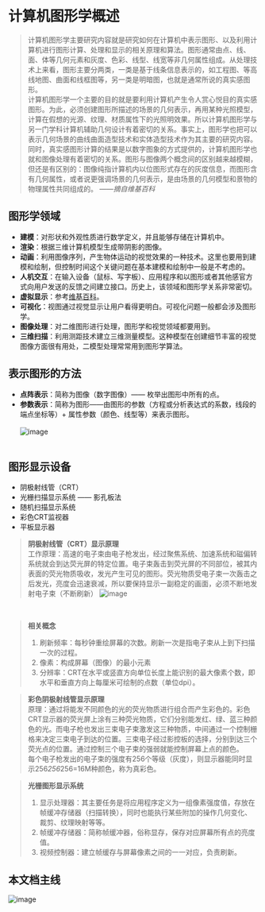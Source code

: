 # 计算机图形学概述
> 计算机图形学主要研究内容就是研究如何在计算机中表示图形、以及利用计算机进行图形计算、处理和显示的相关原理和算法。图形通常由点、线、面、体等几何元素和灰度、色彩、线型、线宽等非几何属性组成。从处理技术上来看，图形主要分两类，一类是基于线条信息表示的，如工程图、等高线地图、曲面和线框图等，另一类是明暗图，也就是通常所说的真实感图形。 <br>
> 计算机图形学一个主要的目的就是要利用计算机产生令人赏心悦目的真实感图形。为此，必须创建图形所描述的场景的几何表示，再用某种光照模型，计算在假想的光源、纹理、材质属性下的光照明效果。所以计算机图形学与另一门学科计算机辅助几何设计有着密切的关系。事实上，图形学也把可以表示几何场景的曲线曲面造型技术和实体造型技术作为其主要的研究内容。<br>
> 同时，真实感图形计算的结果是以数字图象的方式提供的，计算机图形学也就和图像处理有着密切的关系。图形与图像两个概念间的区别越来越模糊，但还是有区别的：图像纯指计算机内以位图形式存在的灰度信息，而图形含有几何属性，或者说更强调场景的几何表示，是由场景的几何模型和景物的物理属性共同组成的。 *——摘自维基百科*
## 图形学领域
* **建模**：对形状和外观性质进行数学定义，并且能够存储在计算机中。
* **渲染**：根据三维计算机模型生成带阴影的图像。
* **动画**：利用图像序列，产生物体运动的视觉效果的一种技术。这里也要用到建模和绘制，但控制时间这个关键问题在基本建模和绘制中一般是不考虑的。
* **人机交互**：在输入设备（鼠标、写字板）、应用程序和以图形或者其他感官方式向用户发送的反馈之间建立接口。历史上，该领域和图形学关系非常密切。
* **虚拟显示**：参考[维基百科](https://zh.wikipedia.org/wiki/%E8%99%9A%E6%8B%9F%E7%8E%B0%E5%AE%9E)。
* **可视化**：视图通过视觉显示让用户看得更明白。可视化问题一般都会涉及图形学。
* **图像处理**：对二维图形进行处理，图形学和视觉领域都要用到。
* **三维扫描**：利用测距技术建立三维测量模型。这种模型在创建细节丰富的视觉图像方面很有用处，二模型处理常常用到图形学算法。
## 表示图形的方法
* **点阵表示**：简称为图像（数字图像）—— 枚举出图形中所有的点。
* **参数表示**：简称为图形——由图形的参数（方程或分析表达式的系数，线段的端点坐标等）+ 属性参数（颜色、线型等）来表示图形。
<br><br>
![image](https://user-images.githubusercontent.com/24802073/47959538-b7faa700-e021-11e8-9bf3-d0c6f98a971b.png)
<br><br>

## 图形显示设备
* 阴极射线管（CRT）
* 光栅扫描显示系统 —— 影孔板法
* 随机扫描显示系统
* 彩色CRT监视器
* 平板显示器
  
> **阴极射线管（CRT）显示原理**<br>
> 工作原理：高速的电子束由电子枪发出，经过聚焦系统、加速系统和磁偏转系统就会到达荧光屏的特定位置。电子束轰击到荧光屏的不同部位，被其内表面的荧光物质吸收，发光产生可见的图形。荧光物质受电子束一次轰击之后发光，亮度会迅速衰减，所以要保持显示一副稳定的画面，必须不断地发射电子束（不断刷新）
![image](https://user-images.githubusercontent.com/24802073/47960970-58aa9000-e03d-11e8-8309-0a9df73d0f85.png)
<br>

> **相关概念**
> 1. 刷新频率：每秒钟重绘屏幕的次数。刷新一次是指电子束从上到下扫描一次的过程。
> 2. 像素：构成屏幕（图像）的最小元素
> 3. 分辨率：CRT在水平或竖直方向单位长度上能识别的最大像素个数，即水平和垂直方向上每厘米可绘制的点数（单位dpi）。

> **彩色阴极射线管显示原理**<br>
> 原理：通过将能发不同颜色的光的荧光物质进行组合而产生彩色的。彩色CRT显示器的荧光屏上涂有三种荧光物质，它们分别能发红、绿、蓝三种颜色的光。而电子枪也发出三束电子束激发这三种物质，中间通过一个控制栅格来决定三束电子到达的位置。三束电子经过影控板的选择，分别到达三个荧光点的位置。通过控制三个电子束的强弱就能控制屏幕上点的颜色。<br>
> 每个电子枪发出的电子束的强度有256个等级（灰度），则显示器能同时显示256*256*256=16M种颜色，称为真彩色。

> **光栅图形显示系统**
> 1. 显示处理器：其主要任务是将应用程序定义为一组像素强度值，存放在帧缓冲存储器（扫描转换），同时也能执行某些附加的操作几何变化、裁剪、纹理映射等等。
> 2. 帧缓冲存储器：简称帧缓冲器，俗称显存，保存对应屏幕所有点的亮度值。
> 3. 视频控制器：建立帧缓存与屏幕像素之间的一一对应，负责刷新。

## 本文档主线
![image](https://user-images.githubusercontent.com/24802073/47961833-47697f80-e04d-11e8-829b-ed2ec787a400.png)